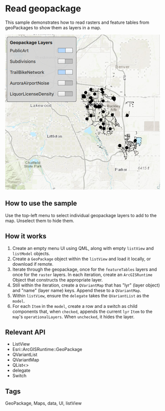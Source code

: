 # Read geopackage

This sample demonstrates how to read rasters and feature tables from geoPackages to show them as layers in a map.

![](screenshot.png)

## How to use the sample
Use the top-left menu to select individual geopackage layers to add to the map. Unselect them to hide them.

## How it works
1. Create an empty menu UI using QML, along with empty `listView` and `listModel` objects.
2. Create a `GeoPackage` object within the `listView` and load it locally, or download if remote.
3. Iterate through the geopackage, once for the `featureTables` layers and once for the `raster` layers. In each iteration, create an `ArcGISRuntime` Object that constructs the appropriate layer.
4. Still within the iteration, create a `QVariantMap` that has "lyr" (layer object) and "name" (layer name) keys. Append these to a `QVariantMap`.
5. Within `listView`, ensure the `delegate` takes the `QVariantList` as the `model`.
6. For each `Item` in the `model`, create a row and a switch as child components that, when `checked`, appends the current `lyr` `Item` to the `map`'s `operationalLayers`. When `unchecked`, it hides the layer.

## Relevant API
 - ListView
 - Esri::ArcGISRuntime::GeoPackage
 - QVariantList
 - QVariantMap
 - QList<>
 - delegate
 - Switch


## Tags
GeoPackage, Maps, data, UI, listView
